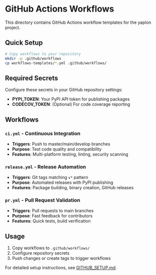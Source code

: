 # GitHub Actions Workflows

This directory contains GitHub Actions workflow templates for the yaplon project.

## Quick Setup

```bash
# Copy workflows to your repository
mkdir -p .github/workflows
cp workflows-templates/*.yml .github/workflows/
```

## Required Secrets

Configure these secrets in your GitHub repository settings:

- **PYPI_TOKEN**: Your PyPI API token for publishing packages
- **CODECOV_TOKEN**: (Optional) For code coverage reporting

## Workflows

### `ci.yml` - Continuous Integration
- **Triggers**: Push to master/main/develop branches
- **Purpose**: Test code quality and compatibility
- **Features**: Multi-platform testing, linting, security scanning

### `release.yml` - Release Automation  
- **Triggers**: Git tags matching `v*` pattern
- **Purpose**: Automated releases with PyPI publishing
- **Features**: Package building, binary creation, GitHub releases

### `pr.yml` - Pull Request Validation
- **Triggers**: Pull requests to main branches
- **Purpose**: Fast feedback for contributors
- **Features**: Quick tests, build verification

## Usage

1. Copy workflows to `.github/workflows/`
2. Configure repository secrets
3. Push changes or create tags to trigger workflows

For detailed setup instructions, see [GITHUB_SETUP.md](../GITHUB_SETUP.md).